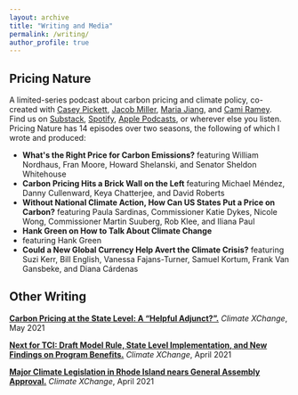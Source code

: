 ```yaml
---
layout: archive
title: "Writing and Media"
permalink: /writing/
author_profile: true
---
```


## Pricing Nature
A limited-series podcast about carbon pricing and climate policy, co-created with [Casey Pickett](https://www.linkedin.com/in/casey-r-pickett-15024710/), [Jacob Miller](https://www.linkedin.com/in/jacob-miller-7a15b8143/), [Maria Jiang](https://www.linkedin.com/in/mariajiang/), and [Cami Ramey](https://www.linkedin.com/in/cameron-ramey/). Find us on [Substack](https://pricingnature.substack.com/), [Spotify](https://open.spotify.com/show/1AKpR2PROKQ4HG5nmovHMD?go=1&sp_cid=9c71affcc5232ef0c10c83750d279c6b&utm_source=embed_player_p&utm_medium=desktop&nd=1), [Apple Podcasts](https://podcasts.apple.com/us/podcast/pricing-nature/id1551374761), or wherever else you listen. Pricing Nature has 14 episodes over two seasons, the following of which I wrote and produced: 
* **What's the Right Price for Carbon Emissions?** 
featuring William Nordhaus, Fran Moore, Howard Shelanski, and Senator Sheldon Whitehouse
* **Carbon Pricing Hits a Brick Wall on the Left** 
featuring Michael Méndez, Danny Cullenward, Keya Chatterjee, and David Roberts 
* **Without National Climate Action, How Can US States Put a Price on Carbon?** 
featuring Paula Sardinas, Commissioner Katie Dykes, Nicole Wong, Commissioner Martin Suuberg, Rob Klee, and Iliana Paul 
* **Hank Green on How to Talk About Climate Change** 
* featuring Hank Green
* **Could a New Global Currency Help Avert the Climate Crisis?** 
featuring Suzi Kerr, Bill English, Vanessa Fajans-Turner, Samuel Kortum, Frank Van Gansbeke, and Diana Cárdenas 

## Other Writing
**[Carbon Pricing at the State Level: A “Helpful Adjunct?”.](https://climate-xchange.org/2021/05/20/carbon-pricing-at-the-state-level-a-helpful-adjunct/)** *Climate XChange*, May 2021

**[Next for TCI: Draft Model Rule, State Level Implementation, and New Findings on Program Benefits.](https://climate-xchange.org/2021/04/15/next-for-tci-draft-model-rule-state-level-implementation-and-new-findings-on-program-benefits/)** *Climate XChange*, April 2021

**[Major Climate Legislation in Rhode Island nears General Assembly Approval.](https://climate-xchange.org/2021/04/02/major-climate-legislation-in-rhode-island-nears-general-assembly-approval/)** *Climate XChange*, April 2021
